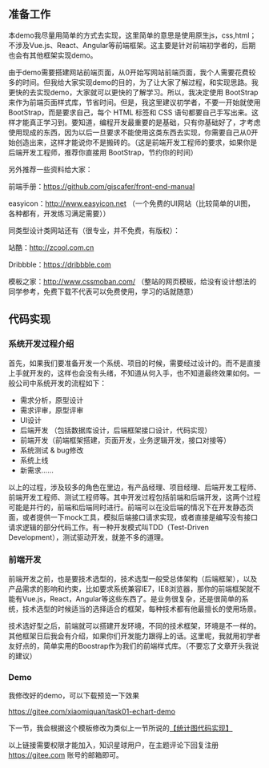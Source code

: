 
## 准备工作

本demo我尽量用简单的方式去实现，这里简单的意思是使用原生js，css,html；不涉及Vue.js、React、Angular等前端框架。这主要是针对前端初学者的，后期也会有其他框架实现demo。

由于demo需要搭建网站前端页面，从0开始写网站前端页面，我个人需要花费较多的时间。但我给大家实现demo的目的，为了让大家了解过程，和实现思路。我更快的去实现demo，大家就可以更快的了解学习。所以，我决定使用 BootStrap 来作为前端页面样式库，节省时间。但是，我这里建议初学者，不要一开始就使用 BootStrap，而是要求自己，每个 HTML 标签和 CSS 语句都要自己手写出来。这样才能真正学习到。要知道，编程开发最重要的是基础，只有你基础好了，才考虑使用现成的东西，因为以后一旦要求不能使用这类东西去实现，你需要自己从0开始创造出来，这样才能说你不是搬砖的。（这是前端开发工程师的要求，如果你是后端开发工程师，推荐你直接用 BootStrap，节约你的时间）

另外推荐一些资料给大家：

前端手册：https://github.com/giscafer/front-end-manual

easyicon：http://www.easyicon.net
（一个免费的UI网站（比较简单的UI图，各种都有，开发练习满足需要））

同类型设计类网站还有（很专业，并不免费，有版权）：

站酷：http://zcool.com.cn 

Dribbble：https://dribbble.com

模板之家：http://www.cssmoban.com/
（整站的网页模板，给没有设计想法的同学参考，免费下载不代表可以免费使用，学习的话就随意）


## 代码实现


### 系统开发过程介绍

首先，如果我们要准备开发一个系统、项目的时候，需要经过设计的。而不是直接上手就开发的，这样也会没有头绪，不知道从何入手，也不知道最终效果如何。一般公司中系统开发的流程如下：

- 需求分析，原型设计 
- 需求评审，原型评审
- UI设计
- 后端开发
（包括数据库设计，后端框架接口设计，代码实现）
- 前端开发（前端框架搭建，页面开发，业务逻辑开发，接口对接等）
- 系统测试 & bug修改
- 系统上线
- 新需求……

以上的过程，涉及较多的角色在里边，有产品经理、项目经理、后端开发工程师、前端开发工程师、测试工程师等。其中开发过程包括前端和后端开发，这两个过程可能是并行的，前端和后端同时进行。前端可以在没后端的情况下在开发静态页面，或者提供一下mock工具，模拟后端接口请求实现，或者直接是编写没有接口请求逻辑的部分代码工作。有一种开发模式叫TDD（Test-Driven Development），测试驱动开发，就差不多的道理。

### 前端开发

前端开发之前，也是要技术选型的，技术选型一般受总体架构（后端框架），以及产品需求的影响和约束，比如要求系统兼容IE7，IE8浏览器，那你的前端框架就不能有Vue.js，React，Angular等这些东西了。是业务很复杂，还是很简单的系统，技术选型的时候适当的选择适合的框架，每种技术都有他最擅长的使用场景。

技术选好型之后，前端就可以搭建开发环境，不同的技术框架，环境是不一样的。其他框架日后我会有介绍，如果你们开发能力跟得上的话。这里呢，我就用初学者友好点的，简单实用的Boostrap作为我们的前端样式库。（不要忘了文章开头我说的建议）

### Demo

我修改好的demo，可以下载预览一下效果

https://gitee.com/xiaomiquan/task01-echart-demo

下一节，我会根据这个模板修改为类似上一节所说的[【统计图代码实现】](https://gitee.com/xiaomiquan/fetraning/blob/master/%E7%BD%91%E7%AB%99%E6%B5%81%E9%87%8F%E7%BB%9F%E8%AE%A1/01_%E5%A6%82%E4%BD%95%E5%AF%B9%E7%BD%91%E7%AB%99%E6%B5%81%E9%87%8F%E6%95%B0%E6%8D%AE%E7%BB%9F%E8%AE%A1.md)

以上链接需要权限才能加入，知识星球用户，在主题评论下回复注册 https://gitee.com 账号的邮箱即可。


